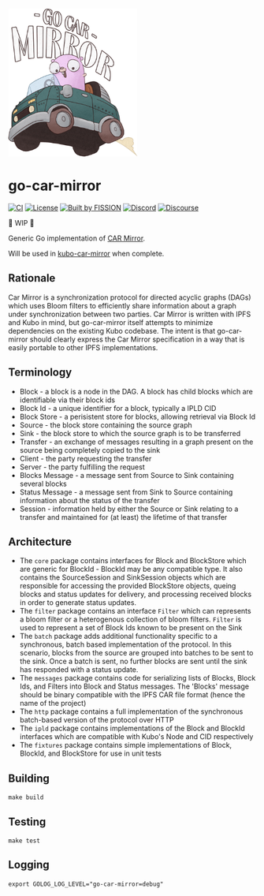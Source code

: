 <img src="https://raw.githubusercontent.com/fission-codes/go-car-mirror/main/assets/mascot.png" alt="go-car-mirror mascot" height="300"></img>

# go-car-mirror

[![CI](https://github.com/fission-codes/go-car-mirror/actions/workflows/main.yml/badge.svg)](https://github.com/fission-codes/go-car-mirror/actions/workflows/main.yml)
[![License](https://img.shields.io/badge/License-Apache%202.0-blue.svg)](https://github.com/fission-codes/blob/master/LICENSE)
[![Built by FISSION](https://img.shields.io/badge/⌘-Built_by_FISSION-purple.svg)](https://fission.codes)
[![Discord](https://img.shields.io/discord/478735028319158273.svg)](https://discord.gg/zAQBDEq)
[![Discourse](https://img.shields.io/discourse/https/talk.fission.codes/topics)](https://talk.fission.codes)

🚧 WIP 🚧

Generic Go implementation of [CAR Mirror](https://github.com/fission-codes/spec/tree/main/car-pool).

Will be used in [kubo-car-mirror](https://github.com/fission-codes/kubo-car-mirror) when complete.

## Rationale

Car Mirror is a synchronization protocol for directed acyclic graphs (DAGs) which uses Bloom filters to efficiently share information about a graph under synchronization between two parties. Car Mirror is written with IPFS and Kubo in mind, but go-car-mirror itself attempts to minimize dependencies on the existing Kubo codebase. The intent is that go-car-mirror should clearly express the Car Mirror specification in a way that is easily 
portable to other IPFS implementations. 

## Terminology

* Block - a block is a node in the DAG. A block has child blocks which are identifiable via their block ids
* Block Id - a unique identifier for a block, typically a IPLD CID
* Block Store - a perisistent store for blocks, allowing retrieval via Block Id
* Source - the block store containing the source graph
* Sink - the block store to which the source graph is to be transferred
* Transfer - an exchange of messages resulting in a graph present on the source being completely copied to the sink
* Client - the party requesting the transfer
* Server - the party fulfilling the request
* Blocks Message - a message sent from Source to Sink containing several blocks
* Status Message - a message sent from Sink to Source containing information about the status of the transfer
* Session - information held by either the Source or Sink relating to a transfer and maintained for (at least) the lifetime of that transfer

## Architecture

 * The `core` package contains interfaces for Block and BlockStore which are generic for BlockId - BlockId may be any compatible type.
   It also contains the SourceSession and SinkSession objects which are responsible for accessing the provided BlockStore objects, 
   queing blocks and status updates for delivery, and processing received blocks in order to generate status updates.
 * The `filter` package contains an interface `Filter` which can represents a bloom filter or a heterogenous collection of bloom filters. 
   `Filter` is used to represent a set of Block Ids known to be present on the Sink
 * The `batch` package adds additional functionality specific to a synchronous, batch based implementation of the protocol. In this
   scenario, blocks from the source are grouped into batches to be sent to the sink. Once a batch is sent, no further blocks are sent
   until the sink has responded with a status update.
 * The `messages` package contains code for serializing lists of Blocks, Block Ids, and Filters into Block and Status messages. The 
   'Blocks' message should be binary compatible with the IPFS CAR file format (hence the name of the project)
 * The `http` package contains a full implementation of the synchronous batch-based version of the protocol over HTTP
 * The `ipld` package contains implementations of the Block and BlockId interfaces which are compatible with Kubo's Node and CID respectively
 * The `fixtures` package contains simple implementations of Block, BlockId, and BlockStore for use in unit tests


## Building

```
make build
```

## Testing

```
make test
```

## Logging

```
export GOLOG_LOG_LEVEL="go-car-mirror=debug"
```
